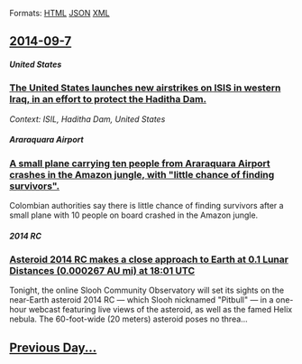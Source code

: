 
Formats: [HTML](2014/09/7/index.html)  [JSON](2014/09/7/index.json)  [XML](2014/09/7/index.xml)  

## [2014-09-7](/news/2014/09/7/index.md)

##### United States
### [The United States launches new airstrikes on ISIS in western Iraq, in an effort to protect the Haditha Dam. ](/news/2014/09/7/the-united-states-launches-new-airstrikes-on-isis-in-western-iraq-in-an-effort-to-protect-the-haditha-dam.md)
_Context: ISIL, Haditha Dam, United States_

##### Araraquara Airport
### [A small plane carrying ten people from Araraquara Airport crashes in the Amazon jungle, with "little chance of finding survivors". ](/news/2014/09/7/a-small-plane-carrying-ten-people-from-araraquara-airport-crashes-in-the-amazon-jungle-with-little-chance-of-finding-survivors.md)
Colombian authorities say there is little chance of finding survivors after a small plane with 10 people on board crashed in the Amazon jungle.

##### 2014 RC
### [Asteroid 2014 RC makes a close approach to Earth at 0.1 Lunar Distances (0.000267 AU mi) at 18:01 UTC ](/news/2014/09/7/asteroid-2014-rc-makes-a-close-approach-to-earth-at-0-1-lunar-distances-0-000267-au-mi-at-18-01-utc.md)
Tonight, the online Slooh Community Observatory will set its sights on the near-Earth asteroid 2014 RC — which Slooh nicknamed &quot;Pitbull&quot; — in a one-hour webcast featuring live views of the asteroid, as well as the famed Helix nebula. The 60-foot-wide (20 meters) asteroid poses no threa...

## [Previous Day...](/news/2014/09/6/index.md)

